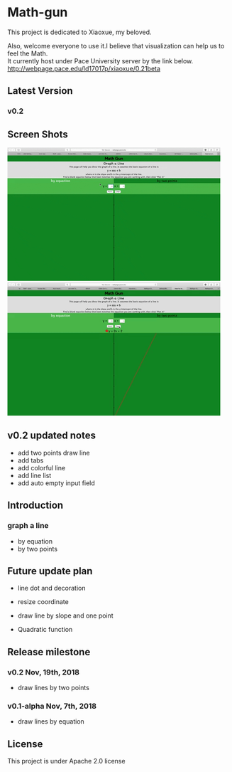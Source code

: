 # Math-gun
This project is dedicated to Xiaoxue, my beloved.

Also, welcome everyone to use it.I believe that visualization can help us to feel the Math.  
It currently host under Pace University server by the link below.  
http://webpage.pace.edu/ld17017p/xiaoxue/0.21beta

## Latest Version
### v0.2 

## Screen Shots
![plot by equation](Screenshot/plotByEquation.gif)
![plot by two points](Screenshot/plotByTwoPoints.gif)



## v0.2 updated notes
* add two points draw line
* add tabs
* add colorful line
* add line list
* add auto empty input field


## Introduction
### graph a line
* by equation
* by two points


## Future update plan
* line dot and decoration
* resize coordinate
* draw line by slope and one point

* Quadratic function



## Release milestone
### v0.2 Nov, 19th, 2018
* draw lines by two points
### v0.1-alpha Nov, 7th, 2018
* draw lines by equation

## License
This project is under Apache 2.0 license
